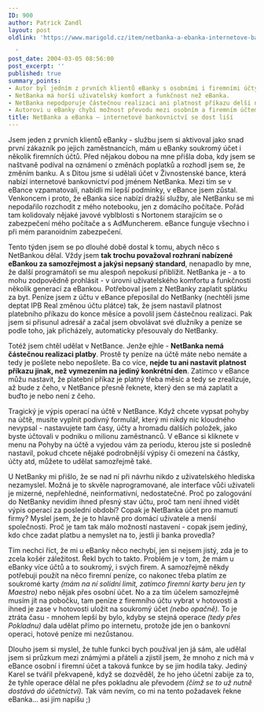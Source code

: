 ```yaml
---
ID: 900
author: Patrick Zandl
layout: post
oldlink: 'https://www.marigold.cz/item/netbanka-a-ebanka-internetove-bankovnictvi-se-dost-lisi

  '
post_date: 2004-03-05 08:56:00
post_excerpt: ''
published: true
summary_points:
- Autor byl jedním z prvních klientů eBanky s osobními i firemními účty.
- NetBanka má horší uživatelský komfort a funkčnost než eBanka.
- NetBanka nepodporuje částečnou realizaci ani platnost příkazu delší než jeden den.
- Autorovi u eBanky chybí možnost převodu mezi osobním a firemním účtem online.
title: NetBanka a eBanka – internetové bankovnictví se dost liší
---
```


<p>
Jsem jeden z prvních klientů eBanky - službu jsem si aktivoval jako snad první zákazník po jejich zaměstnancích, mám u eBanky soukromý účet i několik firemních účtů. Před nějakou dobou na mne přišla doba, kdy jsem se naštvaně podíval na oznámení o změnách poplatků a rozhodl jsem se, že změním banku. A s Ditou jsme si udělali účet v Živnostenské bance, která nabízí internetové bankovnictví pod jménem NetBanka. Mezi tím se v eBance vzpamatovali, nabídli mi lepší podmínky, v eBance jsem zůstal. Venkoncem i proto, že eBanka sice nabízí dražší služby, ale NetBanku se mi nepodařilo rozchodit z mého notebooku, jen z domácího počítače. Pořád tam kolidovaly nějaké javové vyblblosti s Nortonem starajícím se o zabezpečení mého počítače a s AdMuncherem. eBance funguje všechno i při mém paranoidním zabezpečení. </p>

<p>
Tento týden jsem se po dlouhé době dostal k tomu, abych něco s NetBankou dělal. Vždy jsem <STRONG>tak trochu považoval rozhraní nabízené eBankou za samozřejmost a jakýsi nepsaný standard</STRONG>, nenapadlo by mne, že další programátoři se mu alespoň nepokusí přiblížit. NetBanka je - a to mohu zodpovědně prohlásit - v úrovni uživatelského komfortu a funkčnosti několik generací za eBankou. Potřeboval jsem z NetBanky zaplatit splátku za byt. Peníze jsem z účtu v eBance přeposílal do NetBanky (nechtěli jsme deptat IPB Real změnou účtu plátce) tak, že jsem nastavil platnost platebního příkazu do konce měsíce a povolil jsem částečnou realizaci. Pak jsem si přisunul adresář a začal jsem obvolávat své dlužníky a peníze se podle toho, jak přicházely, automaticky přesouvaly do NetBanky. </p>

<p>
Totéž jsem chtěl udělat v NetBance. Jenže ejhle - <STRONG>NetBanka nemá částečnou realizaci platby</STRONG>. Prostě ty peníze na účtě máte nebo nemáte a tedy je pošlete nebo nepošlete. Ba co více, <STRONG>nejde tu ani nastavit platnost příkazu jinak, než vymezením na jediný konkrétní den</STRONG>. Zatímco v eBance můžu nastavit, že platební příkaz je platný třeba měsíc a tedy se zrealizuje, až bude z čeho, v NetBance přesně řeknete, který den se má zaplatit a buďto je nebo není z čeho. </p>

<p>
Tragický je výpis operací na účtě v NetBance. Když chcete vypsat pohyby na účtě, musíte vyplnit podivný formulář, který mi nikdy nic kloudného nevypsal - nastavujete tam časy, účty a hromadu dalších položek, jako byste účtovali v podniku o milionu zaměstnanců. V eBance si kliknete v menu na Pohyby na účtě a vyjedou vám za periodu, kterou jste si posledně nastavil, pokud chcete nějaké podrobnější výpisy či omezení na částky, účty atd, můžete to udělat samozřejmě také. </p>

<p>
U NetBanky mi přišlo, že se nad ní při návrhu nikdo z uživatelského hlediska nezamyslel. Možná je to skvěle naprogramované, ale interface vůči uživateli je mizerné, nepřehledné, neinformativní, nedostatečné. Proč po zalogování do NetBanky nevidím ihned přesný stav účtu, proč tam není ihned vidět výpis operací za poslední období? Copak je NetBanka účet pro mamutí firmy? Myslel jsem, že je to hlavně pro domácí uživatele a menší společnosti. Proč je tam tak málo možností nastavení - copak jsem jediný, kdo chce zadat platbu a nemyslet na to, jestli ji banka provedla?</p>

<p>
Tím nechci říct, že mi u eBanky něco nechybí, jen si nejsem jistý, zda je to zcela košér záležitost. Řekl bych to takto. Problém je v tom, že mám u eBanky více účtů a to soukromý, i svých firem. A samozřejmě někdy potřebuji použít na něco firemní peníze, co nakonec třeba platím ze soukromé karty <EM>(mám na ní solidní limit, zatímco firemní karty beru jen ty Maestro)</EM> nebo nějak přes osobní účet. No a za tím účelem samozřejmě musím jít na pobočku, tam peníze z firemního účtu vybrat v hotovosti a ihned je zase v hotovosti uložit na soukromý účet<EM> (nebo opačně).</EM> To je ztráta času - mnohem lepší by bylo, kdyby se stejná operace <EM>(tedy přes Pokladnu)</EM> dala udělat přímo po internetu, protože jde jen o bankovní operaci, hotové peníze mi nezůstanou. </p>

<p>
Dlouho jsem si myslel, že tuhle funkci bych používal jen já sám, ale udělal jsem si průzkum mezi známými a přáteli a zjistil jsem, že mnoho z nich má v eBance osobní i firemní účet a taková funkce by se jim hodila taky. Jediný Karel se tvářil překvapeně, když se dozvěděl, že ho jeho účetní zabije za to, že tyhle operace dělal ne přes pokladnu ale převodem<EM> (čímž se to už nutně dostává do účetnictví).</EM> Tak vám nevím, co mi na tento požadavek řekne eBanka... asi jim napíšu ;)</p>